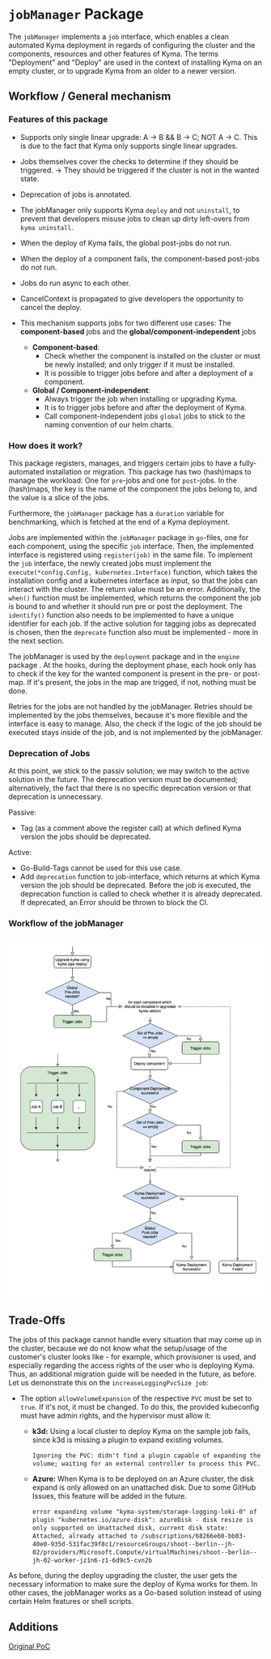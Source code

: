 # `jobManager` Package

The `jobManager` implements a `job` interface, which enables a clean automated Kyma deployment in regards of configuring the cluster and the components, resources and other features of Kyma. The terms "Deployment" and "Deploy" are used in the context of installing Kyma on an empty cluster, or to upgrade Kyma from an older to a newer version.

## Workflow / General mechanism

### Features of this package

- Supports only single linear upgrade: A &#8594; B && B &#8594; C; NOT A &#8594; C. This is due to the fact that Kyma only supports single linear upgrades.
- Jobs themselves cover the checks to determine if they should be triggered. &#8594; They should be triggered if the cluster is not in the wanted state.
- Deprecation of jobs is annotated.
- The jobManager only supports Kyma `deploy` and not `uninstall`, to prevent that developers misuse jobs to clean up dirty left-overs from `kyma uninstall`.
- When the deploy of Kyma fails, the global post-jobs do not run.
- When the deploy of a component fails, the component-based post-jobs do not run.
- Jobs do run async to each other.
- CancelContext is propagated to give developers the opportunity to cancel the deploy.


- This mechanism supports jobs for two different use cases: The __component-based__ jobs and the __global/component-independent__ jobs
  - __Component-based__:
    - Check whether the component is installed on the cluster or must be newly installed; and only trigger if it must be installed.
    - It is possible to trigger jobs before and after a deployment of a component.
  - __Global / Component-independent__:
    - Always trigger the job when installing or upgrading Kyma.
    - It is to trigger jobs before and after the deployment of Kyma.
    - Call component-independent jobs `global` jobs to stick to the naming convention of our helm charts.

### How does it work?

This package registers, manages, and triggers certain jobs to have a fully-automated installation or migration. This package has two (hash)maps to manage the workload: One for `pre`-jobs and one for `post`-jobs. In the (hash)maps, the key is the name of the component the jobs belong to, and the value is a slice of the jobs.

Furthermore, the `jobManager` package has a `duration` variable for benchmarking, which is fetched at the end of a Kyma deployment.

Jobs are implemented within the `jobManager` package in `go`-files, one for each component, using the specific `job` interface. Then, the implemented interface is registered using `register(job)` in the same file.
To implement the `job` interface, the newly created jobs must implement the `execute(*config.Config, kubernetes.Interface)` function, which takes the installation config and a kubernetes interface as input, so that the jobs can interact with the cluster. The return value must be an error. Additionally, the `when()` function must be implemented, which returns the component the job is bound to and whether it should run pre or post the deployment. The `identify()` function also needs to be implemented to have a unique identifier for each job. If the active solution for tagging jobs as deprecated is chosen, then the `deprecate` function also must be implemented - more in the next section.

The jobManager is used by the `deployment` package and in the `engine` package . At the hooks, during the deployment phase, each hook only has to check if the key for the wanted component is present in the pre- or post-map. If it's present, the jobs in the map are trigged, if not, nothing must be done.

Retries for the jobs are not handled by the jobManager. Retries should be implemented by the jobs themselves, because it's more flexible and the interface is easy to manage. Also, the check if the logic of the job should be executed stays inside of the job, and is not implemented by the jobManager.

### Deprecation of Jobs

At this point, we stick to the passiv solution; we may switch to the active solution in the future. The deprecation version must be documented; alternatively, the fact that there is no specific deprecation version or that deprecation is unnecessary.

Passive:
- Tag (as a comment above the register call) at which defined Kyma version the jobs should be deprecated.

Active:
- Go-Build-Tags cannot be used for this use case.
- Add `deprecation` function to job-interface, which returns at which Kyma version the job should be deprecated. Before the job is executed, the deprecation function is called to check whether it is already deprecated. If deprecated, an Error should be thrown to block the CI.

### Workflow of the jobManager
<img src="./pictures/migration-logic-diagram.png?raw=true">


## Trade-Offs

The jobs of this package cannot handle every situation that may come up in the cluster, because we do not know what the setup/usage of the customer's cluster looks like - for example, which provisioner is used, and especially regarding the access rights of the user who is deploying Kyma. Thus, an additional migration guide will be needed in the future, as before. Let us demonstrate this on the `increaseLoggingPvcSize job`:
- The option `allowVolumeExpansion` of the respective `PVC` must be set to `true`. If it's not, it must be changed. To do this, the provided kubeconfig must have admin rights, and the hypervisor must allow it:
   - __k3d:__ Using a local cluster to deploy Kyma on the sample job fails, since k3d is missing a plugin to expand existing volumes. 

      ```
      Ignoring the PVC: didn't find a plugin capable of expanding the volume; waiting for an external controller to process this PVC.
      ```

   - __Azure:__  When Kyma is to be deployed on an Azure cluster, the disk expand is only allowed on an unattached disk. Due to some GitHub Issues, this feature will be added in the future.

      ```console
      error expanding volume "kyma-system/storage-logging-loki-0" of plugin "kubernetes.io/azure-disk": azureDisk - disk resize is only supported on Unattached disk, current disk state: Attached, already attached to /subscriptions/68266e60-bb03-40e0-935d-531fac39f8c1/resourceGroups/shoot--berlin--jh-02/providers/Microsoft.Compute/virtualMachines/shoot--berlin--jh-02-worker-jz1n6-z1-6d9c5-cvn2b
      ```

As before, during the deploy upgrading the cluster, the user gets the necessary information to make sure the deploy of Kyma works for them. In other cases, the jobManager works as a Go-based solution instead of using certain Helm features or shell scripts.

## Additions
[Original PoC](https://github.com/kyma-project/community/blob/main/internal/proposals/migration-hooks/migration-hooks-proposal.md)
